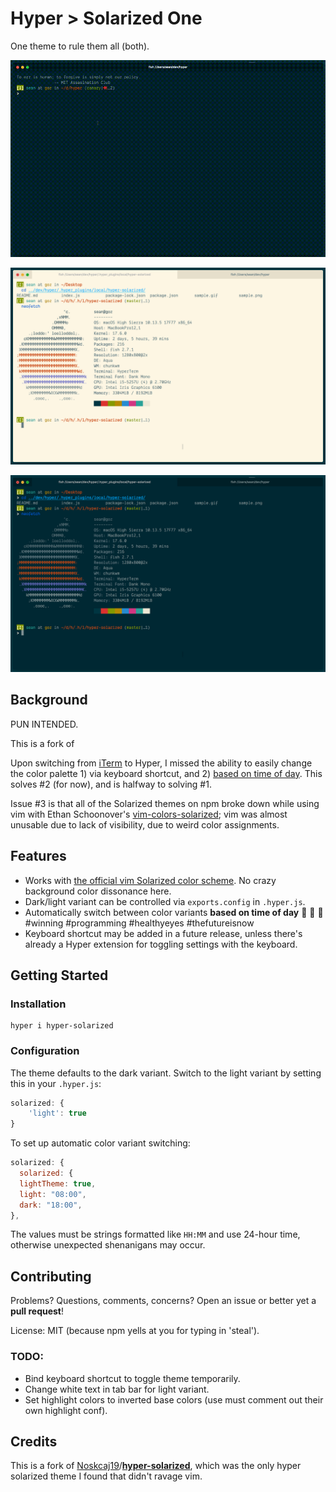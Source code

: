 # Hyper > Solarized One

One theme to rule them all (both).

![sample.gif](sample.gif?raw=true)

![light](sample-light.png?raw=true)

![dark](sample-dark.png?raw=true)

## Background

PUN INTENDED.

This is a fork of

Upon switching from [iTerm](https://www.iterm2.com/) to Hyper, I missed the ability to easily change the color palette 1) via keyboard shortcut, and 2) [based on time of day](https://github.com/sh78/dotfiles/blob/a5aeed851ad439c2ca13591fa908b419a91566b6/.config/omf/init.fish#L36). This solves #2 (for now), and is halfway to solving #1.

Issue #3 is that all of the Solarized themes on npm broke down while using vim with Ethan Schoonover's [vim-colors-solarized](/altercation/vim-colors-solarized); vim was almost unusable due to lack of visibility, due to weird color assignments.

## Features

- Works with [the official vim Solarized color
scheme](https://github.com/altercation/vim-colors-solarized). No crazy
background color dissonance here.
- Dark/light variant can be controlled via `exports.config` in `.hyper.js`.
- Automatically switch between color variants **based on time of day** 🎊 🎁 🎉 #winning #programming #healthyeyes #thefutureisnow
- Keyboard shortcut may be added in a future release, unless there's already a Hyper extension for toggling settings with the keyboard.

## Getting Started

### Installation

```shell
hyper i hyper-solarized
```

### Configuration

The theme defaults to the dark variant. Switch to the light variant by setting this in your `.hyper.js`:

```js
solarized: {
    'light': true
}
```

To set up automatic color variant switching:

```js
solarized: {
  solarized: {
  lightTheme: true,
  light: "08:00",
  dark: "18:00",
},
```

The values must be strings formatted like `HH:MM` and use 24-hour time, otherwise unexpected shenanigans may occur.


## Contributing

Problems? Questions, comments, concerns? Open an issue or better yet a **pull request**!

License: MIT (because npm yells at you for typing in 'steal').

### TODO:

- Bind keyboard shortcut to toggle theme temporarily.
- Change white text in tab bar for light variant.
- Set highlight colors to inverted base colors (use must comment out their own
highlight conf).

## Credits

This is a fork of [Noskcaj19](/Noskcaj19)/**[hyper-solarized](/Noskcaj19/hyper-solarized)**, which was the only hyper solarized theme I found that didn't ravage vim.
